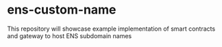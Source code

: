 # ens-custom-name
This repository will showcase example implementation of smart contracts and gateway to host ENS subdomain names
